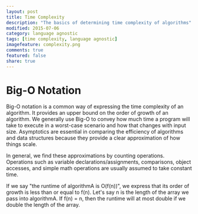 ```yaml
---
layout: post
title: Time Complexity
description: "The basics of determining time complexity of algorithms"
modified: 2015-07-06
category: language agnostic
tags: [time complexity, language agnostic]
imagefeature: complexity.png
comments: true
featured: false
share: true
---
```


# Big-O Notation
Big-O notation is a common way of expressing the time complexity of an algorithm. It provides an
upper bound on the order of growth of an algorithm. We generally use Big-O to convey how much time a program
will take to execute in a worst-case scenario and how that changes with input size. Asymptotics are
essential in comparing the efficiency of algorithms and data structures because they provide a clear
approximation of how things scale.

In general, we find these approximations by counting operations. Operations such as variable
declarations/assignments, comparisons, object accesses, and simple math operations are usually
assumed to take constant time.



If we say "the runtime of algorithmA is O(f(n))", we express that its order of growth is less than or
equal to f(n). Let's say n is the length of the array we pass into algorithmA. If f(n) = n, then the
runtime will at most double if we double the length of the array.

